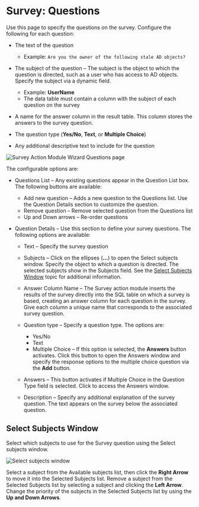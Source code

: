 # Survey: Questions

Use this page to specify the questions on the survey. Configure the following for each question:

- The text of the question

    - Example: `Are you the owner of the following stale AD objects?`

- The subject of the question – The subject is the object to which the question is directed, such as
  a user who has access to AD objects. Specify the subject via a dynamic field.

    - Example: **UserName**
    - The data table must contain a column with the subject of each question on the survey

- A name for the answer column in the result table. This column stores the answers to the survey
  question.
- The question type (**Yes/No**, **Text**, or **Multiple Choice**)
- Any additional descriptive text to include for the question

![Survey Action Module Wizard Questions page](/img/product_docs/accessanalyzer/11.6/accessanalyzer/admin/action/survey/questions.webp)

The configurable options are:

- Questions List – Any existing questions appear in the Question List box. The following buttons are
  available:

    - Add new question – Adds a new question to the Questions list. Use the Question Details section
      to customize the question.
    - Remove question – Remove selected question from the Questions list
    - Up and Down arrows – Re-order questions

- Question Details – Use this section to define your survey questions. The following options are
  available:

    - Text – Specify the survey question
    - Subjects – Click on the ellipses (**…**) to open the Select subjects window. Specify the
      object to which a question is directed. The selected subjects show in the Subjects field. See
      the [Select Subjects Window](#select-subjects-window) topic for additional information.
    - Answer Column Name – The Survey action module inserts the results of the survey directly into
      the SQL table on which a survey is based, creating an answer column for each question in the
      survey. Give each column a unique name that corresponds to the associated survey question.
    - Question type – Specify a question type. The options are:

        - Yes/No
        - Text
        - Multiple Choice – If this option is selected, the **Answers** button activates. Click this
          button to open the Answers window and specify the response options to the multiple choice
          question via the **Add** button.

    - Answers – This button activates if Multiple Choice in the Question Type field is selected.
      Click to access the Answers window.
    - Description – Specify any additional explanation of the survey question. The text appears on
      the survey below the associated question.

## Select Subjects Window

Select which subjects to use for the Survey question using the Select subjects window.

![Select subjects window](/img/product_docs/accessanalyzer/11.6/accessanalyzer/admin/action/survey/selectsubjects.webp)

Select a subject from the Available subjects list, then click the **Right Arrow** to move it into
the Selected Subjects list. Remove a subject from the Selected Subjects list by selecting a subject
and clicking the **Left Arrow**. Change the priority of the subjects in the Selected Subjects list
by using the **Up and Down Arrows**.
